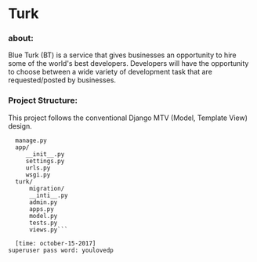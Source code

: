 # Turk


### about:
Blue Turk (BT) is a service that gives businesses an opportunity to hire some of
the world's best developers. Developers will have the opportunity to choose between
a wide variety of development task that are requested/posted by businesses.

### Project Structure:
This project follows the conventional Django MTV (Model, Template View)  design.

``` app/
  manage.py
  app/
     __init__.py
     settings.py
     urls.py
     wsgi.py
  turk/
      migration/
      __inti__.py
      admin.py
      apps.py
      model.py
      tests.py
      views.py```

  [time: october-15-2017]
superuser pass word: youlovedp
